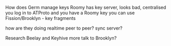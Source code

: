 How does Germ manage keys
Roomy has key server, looks bad, centralised
	you log in to ATProto and you have a Roomy key you can use
Fission/Brooklyn - key fragments

how are they doing realtime
peer to peer? sync server?

Research Beelay and Keyhive more
talk to Brooklyn?


